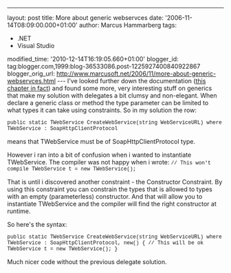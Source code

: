 ---
layout: post
title: More about generic webservces
date: '2006-11-14T08:09:00.000+01:00'
author: Marcus Hammarberg
tags:
  - .NET
  - Visual Studio

modified_time: '2010-12-14T16:19:05.660+01:00'
blogger_id: tag:blogger.com,1999:blog-36533086.post-1225927400840922867
blogger_orig_url: http://www.marcusoft.net/2006/11/more-about-generic-webservces.html ---
I've looked further down the documentation ([this chapter in
fact](http://beta.blogger.com/Generic)) and found some more, very
interesting stuff on generics that make my solution with delegates a bit
clumsy and non-elegant.
When declare a generic class or method the type parameter can be limited
to what types it can take using constraints. So in my solution the
row:

<span style="font-family:courier new;font-size:85%;">public static
TWebService CreateWebService(string WebServiceURL)
where TWebService : SoapHttpClientProtocol

means that TWebService must be of SoapHttpClientProtocol type.

However i ran into a bit of confusion when i wanted to instantiate
TWebService. The compiler was not happy when i wrote:
<span style="font-family:courier new;font-size:85%;">
// This won't compile
TWebService t = new TWebService();

That is until i discovered another constraint - the Constructor
Constraint. By using this constraint you can constrain the types that is
allowed to types with an empty (parameterless) constructor. And that
will allow you to instantiate TWebService and the compiler will find the
right constructor at runtime.

So here's the syntax:

<span style="font-family:courier new;font-size:85%;">public static
TWebService CreateWebService(string WebServiceURL)
where TWebService : SoapHttpClientProtocol, new()
{
// This will be ok
TWebService t = new TWebService();
}

Much nicer code without the previous delegate solution.
